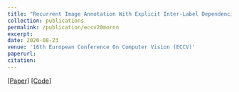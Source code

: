 ```yaml
---
title: "Recurrent Image Annotation With Explicit Inter-Label Dependencies"
collection: publications
permalink: /publication/eccv20mornn
excerpt: 
date: 2020-08-23
venue: '16th European Conference On Computer Vision (ECCV)'
paperurl:
citation:
---
```


[[Paper]](https://www.ecva.net/papers/eccv_2020/papers_ECCV/papers/123740188.pdf)
[[Code]](https://github.com/ayushidutta/multi-order-rnn/)
